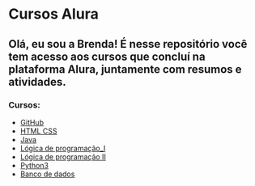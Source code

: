 # Cursos Alura

## Olá, eu sou a Brenda! É nesse repositório você tem acesso aos cursos que concluí na plataforma Alura, juntamente com resumos e atividades. 

### Cursos:
   * [GitHub](https://github.com/brendamaria/Cursos-alura/tree/master/Git_e_GitHub)
   * [HTML CSS](https://github.com/brendamaria/Cursos-alura/tree/master/HTML_CSS)
   * [Java](https://github.com/brendamaria/Cursos-alura/tree/master/Java)
   * [Lógica de programação_I]()
   * [Lógica de programação II]()
   * [Python3]()
   * [Banco de dados]()
